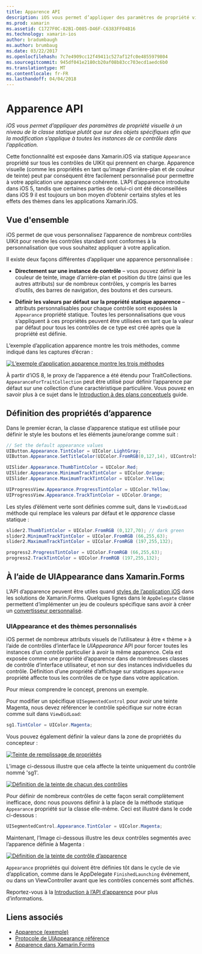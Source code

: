 ```yaml
---
title: Apparence API
description: iOS vous permet d’appliquer des paramètres de propriété visuelle à un niveau de la classe statique plutôt que sur des objets spécifiques afin que la modification s’applique à toutes les instances de ce contrôle dans l’application.
ms.prod: xamarin
ms.assetid: C1727F0C-82B1-D085-D46F-C6383FF04B16
ms.technology: xamarin-ios
author: bradumbaugh
ms.author: brumbaug
ms.date: 03/22/2017
ms.openlocfilehash: 7c7e4909cc12f49411c527af12fc0e4855979804
ms.sourcegitcommit: 945df041e2180cb20af08b83cc703ecd1aedc6b0
ms.translationtype: MT
ms.contentlocale: fr-FR
ms.lasthandoff: 04/04/2018
---
```

# <a name="appearance-api"></a>Apparence API

_iOS vous permet d’appliquer des paramètres de propriété visuelle à un niveau de la classe statique plutôt que sur des objets spécifiques afin que la modification s’applique à toutes les instances de ce contrôle dans l’application._

Cette fonctionnalité est exposée dans Xamarin.iOS via statique `Appearance` propriété sur tous les contrôles de UIKit qui prennent en charge. Apparence visuelle (comme les propriétés en tant qu’image d’arrière-plan et de couleur de teinte) peut par conséquent être facilement personnalisé pour permettre à votre application une apparence cohérente. L’API d’apparence introduite dans iOS 5, tandis que certaines parties de celui-ci ont été déconseillées dans iOS 9 il est toujours un bon moyen d’obtenir certains styles et les effets des thèmes dans les applications Xamarin.iOS.

## <a name="overview"></a>Vue d'ensemble

iOS permet de que vous personnalisez l’apparence de nombreux contrôles UIKit pour rendre les contrôles standard sont conformes à la personnalisation que vous souhaitez appliquer à votre application.

Il existe deux façons différentes d’appliquer une apparence personnalisée :

- **Directement sur une instance de contrôle** – vous pouvez définir la couleur de teinte, image d’arrière-plan et position du titre (ainsi que les autres attributs) sur de nombreux contrôles, y compris les barres d’outils, des barres de navigation, des boutons et des curseurs.

- **Définir les valeurs par défaut sur la propriété statique apparence** – attributs personnalisables pour chaque contrôle sont exposées la `Appearance` propriété statique. Toutes les personnalisations que vous s’appliquent à ces propriétés peuvent être utilisées en tant que la valeur par défaut pour tous les contrôles de ce type est créé après que la propriété est définie.

L’exemple d’application apparence montre les trois méthodes, comme indiqué dans les captures d’écran :

 [![](introduction-to-the-appearance-api-images/appearance01.png "L’exemple d’application apparence montre les trois méthodes")](introduction-to-the-appearance-api-images/appearance01.png#lightbox)

À partir d’iOS 8, le proxy de l’apparence a été étendu pour TraitCollections.
 `AppearanceForTraitCollection` peut être utilisé pour définir l’apparence par défaut sur une collection d’une caractéristique particulière. Vous pouvez en savoir plus à ce sujet dans le [Introduction à des plans conceptuels](~/ios/user-interface/storyboards/unified-storyboards.md) guide.


## <a name="setting-appearance-properties"></a>Définition des propriétés d’apparence

Dans le premier écran, la classe d’apparence statique est utilisée pour définir le style les boutons et les éléments jaune/orange comme suit :

```csharp
// Set the default appearance values
UIButton.Appearance.TintColor = UIColor.LightGray;
UIButton.Appearance.SetTitleColor(UIColor.FromRGB(0,127,14), UIControlState.Normal);

UISlider.Appearance.ThumbTintColor = UIColor.Red;
UISlider.Appearance.MinimumTrackTintColor = UIColor.Orange;
UISlider.Appearance.MaximumTrackTintColor = UIColor.Yellow;

UIProgressView.Appearance.ProgressTintColor = UIColor.Yellow;
UIProgressView.Appearance.TrackTintColor = UIColor.Orange;
```

Les styles d’élément verte sont définies comme suit, dans le `ViewDidLoad` méthode qui remplace les valeurs par défaut et le *apparence* classe statique :

```csharp
slider2.ThumbTintColor = UIColor.FromRGB (0,127,70); // dark green
slider2.MinimumTrackTintColor = UIColor.FromRGB (66,255,63);
slider2.MaximumTrackTintColor = UIColor.FromRGB (197,255,132);
```

```csharp
progress2.ProgressTintColor = UIColor.FromRGB (66,255,63);
progress2.TrackTintColor = UIColor.FromRGB (197,255,132);
```

## <a name="using-uiappearance-in-xamarinforms"></a>À l’aide de UIAppearance dans Xamarin.Forms

L’API d’apparence peuvent être utiles quand [styles de l’application iOS](~/xamarin-forms/platform/ios/theme.md#uiappearance) dans les solutions de Xamarin.Forms. Quelques lignes dans le `AppDelegate` classe permettent d’implémenter un jeu de couleurs spécifique sans avoir à créer un [convertisseur personnalisé](~/xamarin-forms/app-fundamentals/custom-renderer/index.md).


### <a name="custom-themes-and-uiappearance"></a>UIAppearance et des thèmes personnalisés

iOS permet de nombreux attributs visuels de l’utilisateur à être « thème » à l’aide de contrôles d’interface le *UIAppearance* API pour forcer toutes les instances d’un contrôle particulier à avoir la même apparence. Cela est exposée comme une propriété d’apparence dans de nombreuses classes de contrôle d’interface utilisateur, et non sur des instances individuelles du contrôle. Définition d’une propriété d’affichage sur statiques `Appearance` propriété affecte tous les contrôles de ce type dans votre application.

Pour mieux comprendre le concept, prenons un exemple.

Pour modifier un spécifique `UISegmentedControl` pour avoir une teinte Magenta, nous devez référencer le contrôle spécifique sur notre écran comme suit dans `ViewDidLoad`:

```csharp
sg1.TintColor = UIColor.Magenta;
```

Vous pouvez également définir la valeur dans la zone de propriétés du concepteur : 

[![](introduction-to-the-appearance-api-images/propertiespadtint.png "Teinte de remplissage de propriétés")](introduction-to-the-appearance-api-images/propertiespadtint.png#lightbox)

L’image ci-dessous illustre que cela affecte la teinte uniquement du contrôle nommé 'sg1'.

 [![](introduction-to-the-appearance-api-images/image53.png "Définition de la teinte de chacun des contrôles")](introduction-to-the-appearance-api-images/image53.png#lightbox)

Pour définir de nombreux contrôles de cette façon serait complètement inefficace, donc nous pouvons définir à la place de la méthode statique `Appearance` propriété sur la classe elle-même. Ceci est illustré dans le code ci-dessous :

```csharp
UISegmentedControl.Appearance.TintColor = UIColor.Magenta;
```

Maintenant, l’Image ci-dessous illustre les deux contrôles segmentés avec l’apparence définie à Magenta :

 [![](introduction-to-the-appearance-api-images/image54.png "Définition de la teinte de contrôle d’apparence")](introduction-to-the-appearance-api-images/image54.png#lightbox)

`Appearance` propriétés qui doivent être définies tôt dans le cycle de vie d’application, comme dans le AppDelegate `FinishedLaunching` événement, ou dans un ViewController avant que les contrôles concernés sont affichés.


Reportez-vous à la [Introduction à l’API d’apparence](~/ios/user-interface/ios-ui/introduction-to-the-appearance-api.md) pour plus d’informations.


## <a name="related-links"></a>Liens associés

- [Apparence (exemple)](https://developer.xamarin.com/samples/monotouch/IntroToAppearance/)
- [Protocole de UIAppearance référence](https://developer.apple.com/library/ios/documentation/UIKit/Reference/UIAppearance_Protocol/)
- [Apparence dans Xamarin.Forms](~/xamarin-forms/platform/ios/theme.md#uiappearance)
